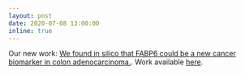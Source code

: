 ```yaml
---
layout: post
date: 2020-07-08 13:00:00
inline: true
---
```


Our new work: <a href="projects/5_project/">We found in silico that FABP6 could be a new cancer biomarker in colon adenocarcinoma.</a>. Work available <a href="https://doi.org/10.1186/s12860-020-00295-w">here</a>.

